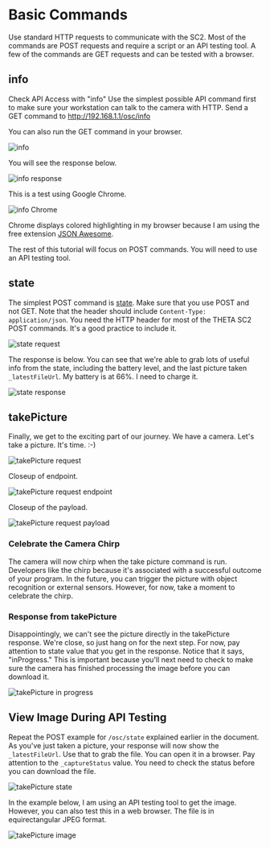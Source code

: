 # Basic Commands

Use standard HTTP requests to communicate with the SC2.  Most of the commands are
POST requests and require a script or an API testing tool. A few of the 
commands are GET requests and can be tested with a browser.

## info

Check API Access with "info"
Use the simplest possible API command first to make sure your workstation can talk to the camera with HTTP. Send a GET command to http://192.168.1.1/osc/info

You can also run the GET command in your browser.

![info](images/basic-commands/info.png)

You will see the response below.

![info response](images/basic-commands/info-response.png)

This is a test using Google Chrome.

![info Chrome](images/basic-commands/info-chrome.png)

Chrome displays colored highlighting in my browser because I am using the free extension 
[JSON Awesome](https://chrome.google.com/webstore/detail/json-viewer-awesome/iemadiahhbebdklepanmkjenfdebfpfe?hl=en).

The rest of this tutorial will focus on POST commands.  You will need to use an API testing tool.

## state

The simplest POST command is 
[state](https://api.ricoh/docs/theta-web-api-v2.1/protocols/state/). Make sure that you use POST and not GET. Note that the header should include `Content-Type: application/json`. You need the HTTP header for most of the THETA SC2 POST commands. It's a good practice to include it.

![state request](images/basic-commands/state-request.png)

The response is below. You can see that we're able to grab lots of useful info from the state, including the battery level, and the last picture taken `_latestFileUrl`. 
My battery is at 66%. I need to charge it.

![state response](images/basic-commands/state-response.png)

## takePicture

Finally, we get to the exciting part of our journey. 
We have a camera. Let's take a picture. It's time.  :-)

![takePicture request](images/basic-commands/takepicture-request.png)

Closeup of endpoint.

![takePicture request endpoint](images/basic-commands/takepicture-request-endpoint.png)

Closeup of the payload.

![takePicture request payload](images/basic-commands/takepicture-request-payload.png)

### Celebrate the Camera Chirp

The camera will now chirp when the take picture command is run. Developers like the chirp because it's associated with a successful outcome of your program. In the future, you can trigger the picture with object recognition or external sensors. However, for now, take a moment to celebrate the chirp.

### Response from takePicture

Disappointingly, we can't see the picture directly in the takePicture response. We're close, so just hang on for the next step. For now, pay attention to state value that you get in the response. Notice that it says, "inProgress."  This is important because you'll next need to check to make sure the camera has finished processing the image before you can download it.

![takePicture in progress](images/basic-commands/takepicture-in-progress.png)

## View Image During API Testing

Repeat the POST example for `/osc/state` explained earlier in the 
document. As you've just taken a picture, your response will 
now show the `_latestFileUrl`. 
Use that to grab the file. You can open it in a browser. 
Pay attention to the `_captureStatus` value. You need to check
the status before you can download the file.

![takePicture state](images/basic-commands/takepicture-state.png)

In the example below, I am using an API testing tool to get the image. 
However, you can also test this in a web browser. 
The file is in equirectangular JPEG format.

![takePicture image](images/basic-commands/takepicture-image.png)
